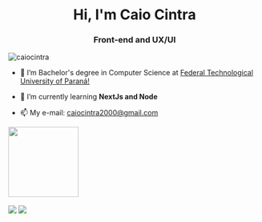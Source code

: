 <h1 align="center">Hi, I'm Caio Cintra</h1>
<h3 align="center">Front-end and UX/UI</h3>

<p align="left"> <img src="https://komarev.com/ghpvc/?username=caiocintra&label=Profile%20views&color=0e75b6&style=flat" alt="caiocintra" /> </p>


- 🔭 I’m Bachelor's degree in Computer Science at [Federal Technological University of Paraná!](http://www.utfpr.edu.br/campus/campomourao)

- 🌱 I’m currently learning **NextJs and Node**

- 📫 My e-mail: caiocintra2000@gmail.com
<div>
<a href="https://github.com/CaioCintra">
<img height="140em" src="https://github-readme-stats.vercel.app/api/top-langs/?username=CaioCintra&layout=compact&langs_count=7&theme=dracula"/>
</div>

<div style="display: inline_block"><br> 
  <a href="https://www.linkedin.com/in/caio-j-cintra/" target="_blank"><img src="https://img.shields.io/badge/-LinkedIn-%230077B5?style=for-the-badge&logo=linkedin&logoColor=white" target="_blank"></a> 
  <a href = "mailto:caiocintra2000@gmail.com"><img src="https://img.shields.io/badge/-Gmail-%23333?style=for-the-badge&logo=gmail&logoColor=white" target="_blank"></a>
</div>

